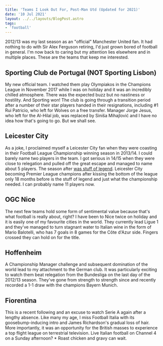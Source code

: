 ```yaml
---
title: 'Teams I Look Out For, Post-Man Utd (Updated for 2021)'
date: '10 Jul 2021'
layout: ../../layouts/BlogPost.astro
tags:
- 'football'
---
```


2012/13 was my last season as an "official" Manchester United fan. It had nothing to do with Sir Alex Ferguson retiring, I'd just grown bored of football in general. I'm now back to caring but my attention lies elsewhere and in multiple places. These are the teams that keep me interested.

## Sporting Club de Portugal (NOT Sporting Lisbon)

My new official team. I watched them play Olympiakos in the Champions League in November 2017 while I was on holiday and it was an incredibly chilled atmosphere. There was the expected buzz but no nastiness or hostility. And Sporting won! The club is going through a transition period after a number of their star players handed in their resignations, including #1 Rui Patricio, who left for Wolves on a free transfer. Manager Jorge Jesus, who left for the Al-Hilal job, was replaced by Siniša Mihajlović and I have no idea how that's going to go. But we shall see.

## Leicester City

As a joke, I proclaimed myself a Leicester City fan when they were coasting in their Football League Championship winning season in 2013/14. I could barely name two players in the team. I got serious in 14/15 when they were close to relegation and pulled off the great escape and managed to name about 5 players. The season after [was stuff of legend](https://en.wikipedia.org/wiki/Leicester_City_F.C.#2015.E2.80.9316_Premier_League_champions). Leicester City becoming Premier League champions after kissing the bottom of the league only 18 months before is the stuff of legend and just what the championship needed. I can probably name 11 players now.

## OGC Nice

The next few teams hold some form of sentimental value because that's what football is really about, right? I have been to Nice twice on holiday and it is easily one of my favourite cities in the world. They currently lead Ligue 1 and they've managed to turn stagnant water to Italian wine in the form of Mario Balotelli, who has 7 goals in 8 games for the Côte d'Azur side. Fingers crossed they can hold on for the title.

## Hoffenheim

A Championship Manager challenge and subsequent domination of the world lead to my attachment to the German club. It was particularly exciting to watch them beat relegation from the Bundesliga on the last day of the 2012/13 season. They've gone from strength to strength since and recently recorded a 1-1 draw with the champions Bayern Munich.

## Fiorentina

This is a recent following and an excuse to watch Serie A again after a lengthy absence. Like many my age, I miss Football Italia with its goosebump-inducing intro and James Richardson's gradual loss of hair. More importantly, it was an opportunity for the British masses to experience a top flight league on terrestrial television. Live Italian football on Channel 4 on a Sunday afternoon? * Roast chicken and gravy can wait.